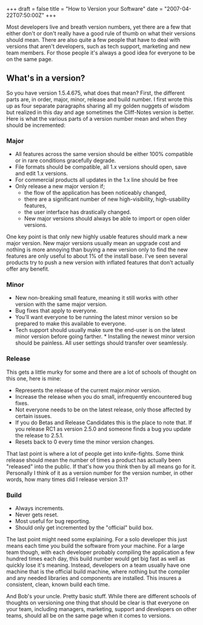 +++
draft = false
title = "How to Version your Software"
date = "2007-04-22T07:50:00Z"
+++

Most developers live and breath version numbers, yet there are a few that either don't or don't really have a good rule of thumb on what their versions should mean. There are also quite a few people that have to deal with versions that aren't developers, such as tech support, marketing and new team members. For those people it's always a good idea for everyone to be on the same page.

## What's in a version?

So you have version 1.5.4.675, what does that mean? First, the different parts are, in order, major, minor, release and build number. I first wrote this up as four separate paragraphs sharing all my golden nuggets of wisdom but realized in this day and age sometimes the Cliff-Notes version is better. Here is what the various parts of a version number mean and when they should be incremented:

### Major

- All features across the same version should be either 100% compatible or in rare conditions gracefully degrade.  
- File formats should be compatible, all 1.x versions should open, save and edit 1.x versions.  
- For commercial products all updates in the 1.x line should be free  
- Only release a new major version if;
    - the flow of the application has been noticeably changed,  
    - there are a significant number of new high-visibility, high-usability features,  
    - the user interface has drastically changed.
    - New major versions should always be able to import or open older versions.

One key point is that only new highly usable features should mark a new major version. New major versions usually mean an upgrade cost and nothing is more annoying than buying a new version only to find the new features are only useful to about 1% of the install base. I've seen several products try to push a new version with inflated features that don't actually offer any benefit.

### Minor

- New non-breaking small feature, meaning it still works with other version with the same major version.  
- Bug fixes that apply to everyone.  
- You'll want everyone to be running the latest minor version so be prepared to make this available to everyone.  
- Tech support should usually make sure the end-user is on the latest minor version before going farther.  *
 Installing the newest minor version should be painless. All user settings should transfer over seamlessly.

### Release

This gets a little murky for some and there are a lot of schools of thought on this one, here is mine:

- Represents the release of the current major.minor version.  
- Increase the release when you do small, infrequently encountered bug fixes.  
- Not everyone needs to be on the latest release, only those affected by certain issues.  
- If you do Betas and Release Candidates this is the place to note that. If you release RC1 as version 2.5.0 and someone finds a bug you update the release to 2.5.1.  
- Resets back to 0 every time the minor version changes.

That last point is where a lot of people get into knife-fights. Some think release should mean the number of times a product has actually been "released" into the public. If that's how you think then by all means go for it. Personally I think of it as a version number for the version number, in other words, how many times did I release version 3.1?

### Build

- Always increments.  
- Never gets reset.  
- Most useful for bug reporting.  
- Should only get incremented by the "official" build box.

The last point might need some explaining. For a solo developer this just means each time you build the software from your machine. For a large team though, with each developer probably compiling the application a few hundred times each day, this build number would get big fast as well as quickly lose it's meaning. Instead, developers on a team usually have one machine that is the official build machine, where nothing but the compiler and any needed libraries and components are installed. This insures a consistent, clean, known build each time.

And Bob's your uncle. Pretty basic stuff. While there are different schools of thoughts on versioning one thing that should be clear is that everyone on your team, including managers, marketing, support and developers on other teams, should all be on the same page when it comes to versions.
